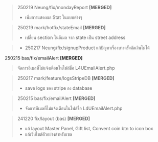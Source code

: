 >250219 Neung/fix/mondayReport **[MERGED]**
>- เพิ่มการแสดงผล Stat ในแบบต่างๆ

>250219 mark/hotfix/stateEmail **[MERGED]**
>- เปลี่ยน section ในอีเมล จาก state เป็น street address

>- 250217 Neung/fix/signupProduct
>แก้ปัญหาเรื่องบางครั้งตัดเงินไม่ได้

250215 bas/fix/emailAlert **[MERGED]**
>จัดการอีเมลที่ไม่แจ้งเตือนในไฟล์ชื่อ L4UEmailAlert.php

>250217 mark/feature/logsStripeDB **[MERGED]**
>- save logs ของ stripe ลง database

>250215 bas/fix/emailAlert **[MERGED]**
>- จัดการอีเมลที่ไม่แจ้งเตือนในไฟล์ชื่อ L4UEmailAlert.php

>241220 fix/layout (bas) **[MERGED]**
>- แก้ layout Master Panel, Gift list, Convent coin btn to icon box 
>- แก้เว็บไซต์ตัวอย่างสำหรับเซล